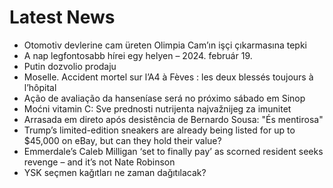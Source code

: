 # Latest News
-  Otomotiv devlerine cam üreten Olimpia Cam’ın işçi çıkarmasına tepki
-  A nap legfontosabb hírei egy helyen – 2024. február 19.
-  Putin dozvolio prodaju
-  Moselle. Accident mortel sur l’A4 à Fèves : les deux blessés toujours à l’hôpital
-  Ação de avaliação da hanseníase será no próximo sábado em Sinop
-  Moćni vitamin C: Sve prednosti nutrijenta najvažnijeg za imunitet
-  Arrasada em direto após desistência de Bernardo Sousa: "És mentirosa"
-  Trump’s limited-edition sneakers are already being listed for up to $45,000 on eBay, but can they hold their value?
-  Emmerdale’s Caleb Milligan ‘set to finally pay’ as scorned resident seeks revenge – and it’s not Nate Robinson
-  YSK seçmen kağıtları ne zaman dağıtılacak?
